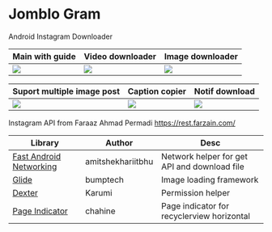 # Jomblo Gram
Android Instagram Downloader

|Main with guide|Video downloader|Image downloader
|---|---|---|
|![](https://i.ibb.co/9yK6Z2W/1.png)|![](https://i.ibb.co/Mg1RWKN/2.png)|![](https://i.ibb.co/MGpvLjw/3.png)|

|Suport multiple image post|Caption copier|Notif download|
|---|---|---|
|![](https://i.ibb.co/Mg1RWKN/2.png)|![](https://i.ibb.co/wzq7pdV/image.png)|![](https://i.ibb.co/q7thfxC/5.png)|


Instagram API from Faraaz Ahmad Permadi
https://rest.farzain.com/

|Library|Author|Desc|
|---|---|---|
|[Fast Android Networking](https://github.com/amitshekhariitbhu/Fast-Android-Networking)|amitshekhariitbhu|Network helper for get API and download file||
|[Glide](https://github.com/bumptech/glide)|bumptech|Image loading framework|
|[Dexter](https://github.com/Karumi/Dexter)|Karumi|Permission helper|
|[Page Indicator](https://github.com/chahine/pageindicator)|chahine|Page indicator for recyclerview horizontal|
